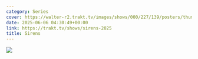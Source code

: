 ```yaml
---
category: Series
cover: https://walter-r2.trakt.tv/images/shows/000/227/139/posters/thumb/23d9ee9757.jpg.webp
date: 2025-06-06 04:30:49+00:00
link: https://trakt.tv/shows/sirens-2025
title: Sirens
---
```


![](https://walter-r2.trakt.tv/images/shows/000/227/139/fanarts/thumb/1bd0984d1f.jpg)
